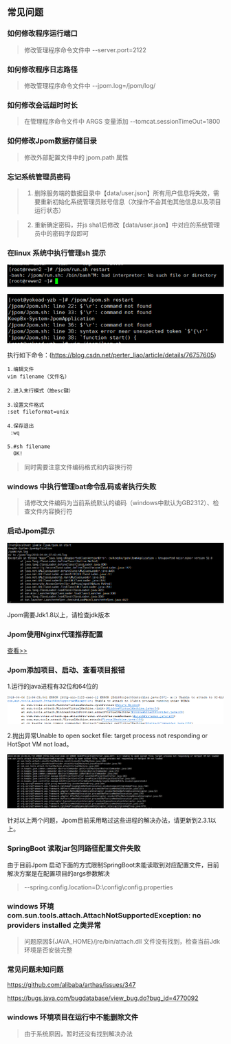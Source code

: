 ## 常见问题

### 如何修改程序运行端口

 > 修改管理程序命令文件中 --server.port=2122
    
### 如何修改程序日志路径

 > 修改管理程序命令文件中 --jpom.log=/jpom/log/
    
### 如何修改会话超时时长
    
 > 在管理程序命令文件中 ARGS 变量添加 --tomcat.sessionTimeOut=1800

### 如何修改Jpom数据存储目录
   
 > 修改外部配置文件中的 jpom.path 属性
  
### 忘记系统管理员密码

> 1. 删除服务端的数据目录中【data/user.json】所有用户信息将失效，需要重新初始化系统管理员账号信息（次操作不会其他其他信息以及项目运行状态）

> 2. 重新确定密码，并js sha1后修改【data/user.json】中对应的系统管理员中的密码字段即可
    
### 在linux 系统中执行管理sh 提示

![jpom](/doc/error/ff-unix.png)

![jpom](/doc/error/command-not-found.png)

执行如下命令：(https://blog.csdn.net/perter_liao/article/details/76757605)

```
1.编辑文件
vim filename（文件名）
  
2.进入末行模式（按esc键）

3.设置文件格式
:set fileformat=unix
 
4.保存退出
 :wq
 
5.#sh filename
  OK!
```
  
> 同时需要注意文件编码格式和内容换行符 

### windows 中执行管理bat命令乱码或者执行失败

> 请修改文件编码为当前系统默认的编码（windows中默认为GB2312）、检查文件内容换行符

### 启动Jpom提示
![jpom](/doc/error/jdk-error.png)

Jpom需要Jdk1.8以上，请检查jdk版本

###  Jpom使用Nginx代理推荐配置

[查看>>](/doc/nginx-config.md)

### Jpom添加项目、启动、查看项目报错

1.运行的java进程有32位和64位的

![jpom](/doc/error/32bit.jpg)

2.抛出异常Unable to open socket file: target process not responding or HotSpot VM not load。

![jpom](/doc/error/can't-open-socket-file.jpg)

针对以上两个问题，Jpom目前采用略过这些进程的解决办法，请更新到2.3.1以上。 


### SpringBoot 读取jar包同路径配置文件失败

由于目前Jpom 启动下面的方式限制SpringBoot未能读取到对应配置文件，目前解决方案是在配置项目的args参数解决

> --spring.config.location=D:\config\config.properties  

### windows 环境 com.sun.tools.attach.AttachNotSupportedException: no providers installed 之类异常

> 问题原因${JAVA_HOME}/jre/bin/attach.dll 文件没有找到，检查当前Jdk环境是否安装完整

### 常见问题未知问题

https://github.com/alibaba/arthas/issues/347

https://bugs.java.com/bugdatabase/view_bug.do?bug_id=4770092

### windows 环境项目在运行中不能删除文件

> 由于系统原因，暂时还没有找到解决办法